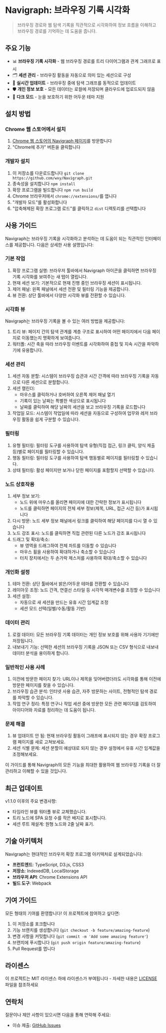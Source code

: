 Navigraph: 브라우징 기록 시각화
===

> 브라우징 경로와 웹 탐색 기록을 직관적으로 시각화하여 정보 흐름을 이해하고 브라우징 경로를 기억하는 데 도움을 줍니다.

## 주요 기능

- 📊 **브라우징 기록 시각화** - 웹 브라우징 경로를 트리 다이어그램과 관계 그래프로 표시
- 🗂️ **세션 관리** - 브라우징 활동을 자동으로 의미 있는 세션으로 구성
- 🔄 **실시간 업데이트** - 브라우징 중에 탐색 그래프를 동적으로 업데이트
- 🛡️ **개인 정보 보호** - 모든 데이터는 로컬에 저장되며 클라우드에 업로드되지 않음
- 🌙 **다크 모드** - 눈을 보호하기 위한 어두운 테마 지원

## 설치 방법

### Chrome 웹 스토어에서 설치

1. [Chrome 웹 스토어의 Navigraph 페이지](https://chrome.google.com/webstore/detail/navigraph/jfjgdldpgmnhclffkkcnbhleijeopkhi)를 방문합니다
2. "Chrome에 추가" 버튼을 클릭합니다

### 개발자 설치

1. 이 저장소를 다운로드합니다 `git clone https://github.com/wxy/Navigraph.git`
2. 종속성을 설치합니다 `npm install`
3. 확장 프로그램을 빌드합니다 `npm run build`
4. Chrome 브라우저에서 `chrome://extensions/`를 엽니다
5. "개발자 모드"를 활성화합니다
6. "압축해제된 확장 프로그램 로드"를 클릭하고 `dist` 디렉토리를 선택합니다

## 사용 가이드

Navigraph는 브라우징 기록을 시각화하고 분석하는 데 도움이 되는 직관적인 인터페이스를 제공합니다. 다음은 상세한 사용 설명입니다:

### 기본 작업

1. 확장 프로그램 실행: 브라우저 툴바에서 Navigraph 아이콘을 클릭하면 브라우징 기록 시각화를 보여주는 새 탭이 열립니다.
2. 현재 세션 보기: 기본적으로 현재 진행 중인 브라우징 세션이 표시됩니다.
3. 제어 패널: 왼쪽 패널에서 세션 전환 및 필터링 기능을 제공합니다.
4. 뷰 전환: 상단 툴바에서 다양한 시각화 뷰를 전환할 수 있습니다.

### 시각화 뷰

Navigraph는 브라우징 기록을 볼 수 있는 여러 방법을 제공합니다:

1. 트리 뷰: 페이지 간의 탐색 관계를 계층 구조로 표시하여 어떤 페이지에서 다음 페이지로 이동했는지 명확하게 보여줍니다.
2. 워터폴: 시간 축을 따라 브라우징 이벤트를 시각화하여 중첩 및 지속 시간을 파악하기에 유용합니다.

### 세션 관리

1. 세션 자동 분할: 시스템이 브라우징 습관과 시간 간격에 따라 브라우징 기록을 자동으로 다른 세션으로 분할합니다.
2. 세션 캘린더:
   - 마우스를 클릭하거나 호버하여 오른쪽 제어 패널 열기
   - 기록이 있는 날짜는 특별한 색상으로 표시됩니다
   - 날짜를 클릭하여 해당 날짜의 세션을 보고 브라우징 기록을 로드합니다
3. 작업일 모드: 시스템이 작업일에 따라 세션을 자동으로 구성하여 업무와 레저 브라우징 활동을 쉽게 구분할 수 있습니다.

### 필터링

1. 유형 필터링: 필터링 도구를 사용하여 탐색 유형(직접 접근, 링크 클릭, 양식 제출 등)별로 페이지를 필터링할 수 있습니다.
2. 행동 필터링: 필터링 도구를 사용하여 탐색 행동별로 페이지를 필터링할 수 있습니다.
3. 상태 필터링: 활성 페이지만 보거나 닫힌 페이지를 포함할지 선택할 수 있습니다.

### 노드 상호작용

1. 세부 정보 보기:
   - 노드 위에 마우스를 올리면 페이지에 대한 간략한 정보가 표시됩니다
   - 노드를 클릭하면 페이지의 전체 세부 정보(제목, URL, 접근 시간 등)가 표시됩니다
2. 다시 방문: 노드 세부 정보 패널에서 링크를 클릭하여 해당 페이지를 다시 열 수 있습니다
3. 노드 강조 표시: 노드를 클릭하면 직접 관련된 다른 노드가 강조 표시됩니다
4. 드래그 및 확대/축소:
   - 뷰 영역을 드래그하여 전체 차트를 이동할 수 있습니다
   - 마우스 휠을 사용하여 확대하거나 축소할 수 있습니다
   - 터치 장치에서는 두 손가락 제스처를 사용하여 확대/축소할 수 있습니다

### 개인화 설정

1. 테마 전환: 상단 툴바에서 밝은/어두운 테마를 전환할 수 있습니다
2. 레이아웃 조정: 노드 간격, 연결선 스타일 등 시각적 매개변수를 조정할 수 있습니다
3. 세션 설정:
   - 자동으로 새 세션을 만드는 유휴 시간 임계값 조정
   - 세션 모드 선택(일별/수동/활동 기반)
  
### 데이터 관리

1. 로컬 데이터: 모든 브라우징 기록 데이터는 개인 정보 보호를 위해 사용자 기기에만 저장됩니다.
2. 내보내기 기능: 선택한 세션의 브라우징 기록을 JSON 또는 CSV 형식으로 내보내 데이터 분석을 용이하게 합니다.

### 일반적인 사용 사례

1. 이전에 방문한 페이지 찾기: URL이나 제목을 잊어버렸더라도 시각화를 통해 이전에 방문한 페이지를 찾을 수 있습니다.
2. 브라우징 습관 분석: 인터넷 사용 습관, 자주 방문하는 사이트, 전형적인 탐색 경로를 파악할 수 있습니다.
3. 작업 연구 정리: 특정 연구나 작업 세션 중에 방문한 모든 관련 페이지를 검토하여 아이디어와 자료를 정리하는 데 도움이 됩니다.

### 문제 해결

1. 뷰 업데이트 안 됨: 현재 브라우징 활동이 그래프에 표시되지 않는 경우 확장 프로그램 페이지를 새로 고쳐보세요.
2. 세션 식별 문제: 세션 분할이 예상대로 되지 않는 경우 설정에서 유휴 시간 임계값을 조정해보세요.

이 가이드를 통해 Navigraph의 모든 기능을 최대한 활용하여 웹 브라우징 기록을 더 잘 관리하고 이해할 수 있을 것입니다.

## 최근 업데이트

v1.1.0 이후의 주요 변경사항:

- 타임라인 뷰를 워터폴 뷰로 교체했습니다.
- 트리 노드에 SPA 요청 수를 작은 배지로 표시합니다.
- 세션 루트 재설계: 원형 노드와 2줄 날짜 표기.

## 기술 아키텍처

Navigraph는 현대적인 브라우저 확장 프로그램 아키텍처로 설계되었습니다:

- **프런트엔드**: TypeScript, D3.js, CSS3
- **저장소**: IndexedDB, LocalStorage
- **브라우저 API**: Chrome Extensions API
- **빌드 도구**: Webpack

## 기여 가이드

모든 형태의 기여를 환영합니다! 이 프로젝트에 참여하고 싶다면:

1. 이 저장소를 포크합니다
2. 기능 브랜치를 생성합니다 (`git checkout -b feature/amazing-feature`)
3. 변경 사항을 커밋합니다 (`git commit -m 'Add some amazing feature'`)
4. 브랜치에 푸시합니다 (`git push origin feature/amazing-feature`)
5. Pull Request를 엽니다

## 라이센스

이 프로젝트는 MIT 라이센스 하에 라이센스가 부여됩니다 - 자세한 내용은 [LICENSE](LICENSE) 파일을 참조하세요

## 연락처

질문이나 제안 사항이 있으시면 다음을 통해 연락해 주세요:

- 이슈 제출: [GitHub Issues](https://github.com/wxy/Navigraph/issues)
